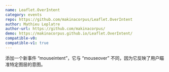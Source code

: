 ```yaml
---
name: Leaflet.OverIntent
category: events
repo: https://github.com/makinacorpus/Leaflet.OverIntent
author: Mathieu Leplatre
author-url: https://github.com/makinacorpus/
demo: https://makinacorpus.github.io/Leaflet.OverIntent/
compatible-v0:
compatible-v1: true
---
```


添加一个新事件 “mouseintent”，它与 “mouseover” 不同，因为它反映了用户瞄准特定图层的意图。
